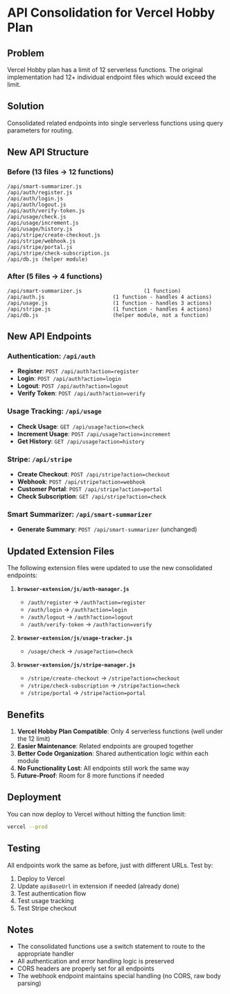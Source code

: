 # API Consolidation for Vercel Hobby Plan

## Problem

Vercel Hobby plan has a limit of 12 serverless functions. The original implementation had 12+ individual endpoint files which would exceed the limit.

## Solution

Consolidated related endpoints into single serverless functions using query parameters for routing.

## New API Structure

### Before (13 files → 12 functions)

```
/api/smart-summarizer.js
/api/auth/register.js
/api/auth/login.js
/api/auth/logout.js
/api/auth/verify-token.js
/api/usage/check.js
/api/usage/increment.js
/api/usage/history.js
/api/stripe/create-checkout.js
/api/stripe/webhook.js
/api/stripe/portal.js
/api/stripe/check-subscription.js
/api/db.js (helper module)
```

### After (5 files → 4 functions)

```
/api/smart-summarizer.js                    (1 function)
/api/auth.js                      (1 function - handles 4 actions)
/api/usage.js                     (1 function - handles 3 actions)
/api/stripe.js                    (1 function - handles 4 actions)
/api/db.js                        (helper module, not a function)
```

## New API Endpoints

### Authentication: `/api/auth`

- **Register**: `POST /api/auth?action=register`
- **Login**: `POST /api/auth?action=login`
- **Logout**: `POST /api/auth?action=logout`
- **Verify Token**: `POST /api/auth?action=verify`

### Usage Tracking: `/api/usage`

- **Check Usage**: `GET /api/usage?action=check`
- **Increment Usage**: `POST /api/usage?action=increment`
- **Get History**: `GET /api/usage?action=history`

### Stripe: `/api/stripe`

- **Create Checkout**: `POST /api/stripe?action=checkout`
- **Webhook**: `POST /api/stripe?action=webhook`
- **Customer Portal**: `POST /api/stripe?action=portal`
- **Check Subscription**: `GET /api/stripe?action=check`

### Smart Summarizer: `/api/smart-summarizer`

- **Generate Summary**: `POST /api/smart-summarizer` (unchanged)

## Updated Extension Files

The following extension files were updated to use the new consolidated endpoints:

1. **`browser-extension/js/auth-manager.js`**

   - `/auth/register` → `/auth?action=register`
   - `/auth/login` → `/auth?action=login`
   - `/auth/logout` → `/auth?action=logout`
   - `/auth/verify-token` → `/auth?action=verify`

2. **`browser-extension/js/usage-tracker.js`**

   - `/usage/check` → `/usage?action=check`

3. **`browser-extension/js/stripe-manager.js`**
   - `/stripe/create-checkout` → `/stripe?action=checkout`
   - `/stripe/check-subscription` → `/stripe?action=check`
   - `/stripe/portal` → `/stripe?action=portal`

## Benefits

1. **Vercel Hobby Plan Compatible**: Only 4 serverless functions (well under the 12 limit)
2. **Easier Maintenance**: Related endpoints are grouped together
3. **Better Code Organization**: Shared authentication logic within each module
4. **No Functionality Lost**: All endpoints still work the same way
5. **Future-Proof**: Room for 8 more functions if needed

## Deployment

You can now deploy to Vercel without hitting the function limit:

```bash
vercel --prod
```

## Testing

All endpoints work the same as before, just with different URLs. Test by:

1. Deploy to Vercel
2. Update `apiBaseUrl` in extension if needed (already done)
3. Test authentication flow
4. Test usage tracking
5. Test Stripe checkout

## Notes

- The consolidated functions use a switch statement to route to the appropriate handler
- All authentication and error handling logic is preserved
- CORS headers are properly set for all endpoints
- The webhook endpoint maintains special handling (no CORS, raw body parsing)
